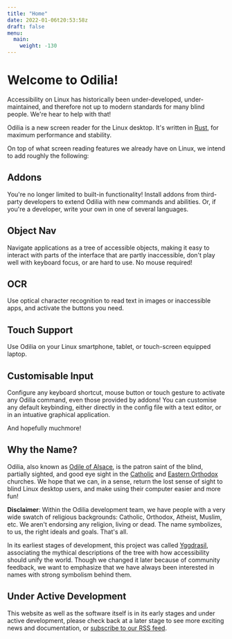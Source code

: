 ```yaml
---
title: "Home"
date: 2022-01-06t20:53:58z
draft: false
menu:
  main:
    weight: -130
---
```


# Welcome to Odilia!

Accessibility on Linux has historically been under-developed, under-maintained, and therefore not up to modern standards
for many blind people. We're hear to help with that!

Odilia is a new screen reader for the Linux desktop. It's written in [Rust](https://rust-lang.org), for maximum
performance and stability.

On top of what screen reading features we already have on Linux, we intend to add roughly the following:

## Addons

You're no longer limited to built-in functionality! Install addons from third-party developers to extend Odilia with
new commands and abilities. Or, if you're a developer, write your own in one of several languages.

## Object Nav

Navigate applications as a tree of accessible objects, making it easy to interact with parts of the interface that are
partly inaccessible, don't play well with keyboard focus, or are hard to use. No mouse required!

## OCR

Use optical character recognition to read text in images or inaccessible apps, and activate the buttons you need.

## Touch Support

Use Odilia on your Linux smartphone, tablet, or touch-screen equipped laptop.

## Customisable Input

Configure any keyboard shortcut, mouse button or touch gesture to activate any Odilia command, even those provided by
addons! You can customise any default keybinding, either directly in the config file with a text editor, or in an
intuative graphical application.

And hopefully muchmore!

## Why the Name?

Odilia, also known as [Odile of Alsace](https://en.wikipedia.org/wiki/Odile_of_Alsace), is the patron saint of the
blind, partially sighted, and good eye sight in the [Catholic](https://en.wikipedia.org/wiki/Catholic_Church) and
[Eastern Orthodox](https://en.wikipedia.org/wiki/Eastern_Orthodox_Church) churches. We hope that we can, in a sense,
return the lost sense of sight to blind Linux desktop users, and make using their computer easier and more fun!

**Disclaimer**: 
Within the Odilia development team, we have people with a very wide swatch of religious backgrounds: Catholic, Orthodox, Atheist, Muslim, etc.
We aren't endorsing any religion, living or dead.
The name symbolizes, to us, the right ideals and goals.
That's all.

In its earliest stages of development, this project was called [Yggdrasil](https://en.wikipedia.org/wiki/Yggdrasil),
associating the mythical descriptions of the tree with how accessibility should unify the world. Though we changed it
later because of community feedback, we want to emphasize that we have always been interested in names with strong
symbolism behind them.

## Under Active Development

This website as well as the software itself is in its early stages and under active development, please check back at a
later stage to see more exciting news and documentation, or [subscribe to our RSS feed](news/index.xml).
